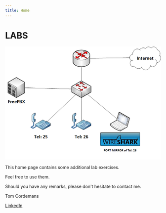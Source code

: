 ```yaml
---
title: Home
---
```


# LABS

![Success](./assets/VOIP.png)

This home page contains some additional lab exercises.

Feel free to use them.

Should you have any remarks, please don't hesitate to contact me.

Tom Cordemans

[LinkedIn](https://www.linkedin.com/in/tom-cordemans-54419821/)
